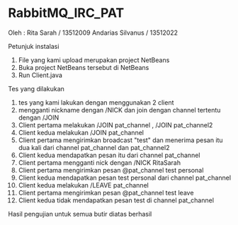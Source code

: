 # RabbitMQ_IRC_PAT
Oleh :
Rita Sarah / 13512009
Andarias Silvanus / 13512022

Petunjuk instalasi

1. File yang kami upload merupakan project NetBeans
2. Buka project NetBeans tersebut di NetBeans
3. Run Client.java

Tes yang dilakukan
1. tes yang kami lakukan dengan menggunakan 2 client
2. mengganti nickname dengan /NICK dan join dengan channel tertentu dengan /JOIN
3. Client pertama melakukan /JOIN pat_channel , /JOIN pat_channel2 
4. Client kedua melakukan /JOIN pat_channel
5. Client pertama mengirimkan broadcast "test" dan menerima pesan itu dua kali dari channel pat_channel dan pat_channel2 
6. Client kedua mendapatkan pesan itu dari channel pat_channel
7. Client pertama mengganti nick dengan /NICK RitaSarah
8. Client pertama mengirimkan pesan @pat_channel test personal
8. Client kedua mendapatkan pesan test personal dari channel pat_channel
9. Client kedua melakukan /LEAVE pat_channel
10. Client pertama mengirimkan pesan @pat_channel test leave
11. Client kedua tidak mendapatkan pesan test di channel pat_channel

Hasil pengujian untuk semua butir diatas berhasil
